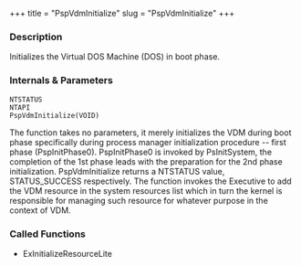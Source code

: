 +++
title = "PspVdmInitialize"
slug = "PspVdmInitialize"
+++

### Description

Initializes the Virtual DOS Machine (DOS) in boot phase.

### Internals & Parameters

```
NTSTATUS
NTAPI
PspVdmInitialize(VOID)
```      

The function takes no parameters, it merely initializes the VDM during boot phase specifically during process manager initialization procedure -- first phase (PspInitPhase0). PspInitPhase0 is invoked by PsInitSystem, the completion of the 1st phase leads with the preparation for the 2nd phase initialization. PspVdmInitialize returns a NTSTATUS value, STATUS\_SUCCESS respectively. The function invokes the Executive to add the VDM resource in the system resources list which in turn the kernel is responsible for managing such resource for whatever purpose in the context of VDM.

### Called Functions

- ExInitializeResourceLite